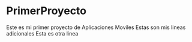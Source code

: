 # PrimerProyecto
Este es mi primer proyecto de Aplicaciones  Moviles
Estas son mis lineas adicionales
Esta es otra linea

